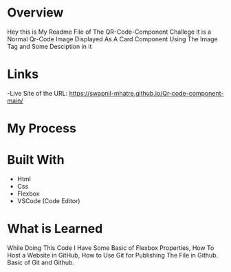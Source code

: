 # Overview
Hey this is My Readme File of The QR-Code-Component Challege it is a Normal Qr-Code Image Displayed As A Card Component Using The Image Tag and Some Desciption in it

# Links

-Live Site of the URL: https://swapnil-mhatre.github.io/Qr-code-component-main/

# My Process 
# Built With
- Html
- Css
- Flexbox
- VSCode (Code Editor)

# What is Learned 
While Doing This Code I Have Some Basic of Flexbox Properties, How To Host a Website in GitHub, How to Use Git for Publishing The File in Github. Basic of Git and Github.
